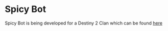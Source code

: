 # Spicy Bot 

Spicy Bot is being developed for a Destiny 2 Clan which can be found [here](https://invite.gg/ramenshop)